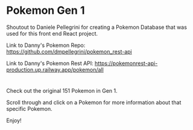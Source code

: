 # Pokemon Gen 1

Shoutout to Daniele Pellegrini for creating a Pokemon Database that was used for this front end React project.

Link to Danny's Pokemon Repo: https://github.com/dmpellegrini/pokemon_rest-api

Link to Danny's Pokemon Rest API: https://pokemonrest-api-production.up.railway.app/pokemon/all

#

Check out the original 151 Pokemon in Gen 1.

Scroll through and click on a Pokemon for more information about that specific Pokemon.

Enjoy!
